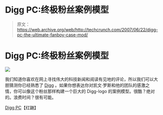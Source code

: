 # Digg PC:终极粉丝案例模型

> 原文：<https://web.archive.org/web/http://techcrunch.com/2007/06/22/digg-pc-the-ultimate-fanboy-case-mod/>

# Digg PC:终极粉丝案例模型

![](img/d5786f03099b1476871ddf877c1be601.png)

我们知道你喜欢在网上寻找伟大的科技新闻和阅读有见地的评论，所以我们可以大胆猜测你已经熟悉了 [Digg](https://web.archive.org/web/20210417130901/http://www.digg.com/) 。如果你想表达你对凯文·罗斯和他的团队的感激之情，你可以像这个粉丝那样构建一个巨大的 Digg-logo 的案例模型。很酷？绝对的。浪费时间？很有可能。

[Digg PC](https://web.archive.org/web/20210417130901/http://www.redferret.net/?p=8906)【红鼬】